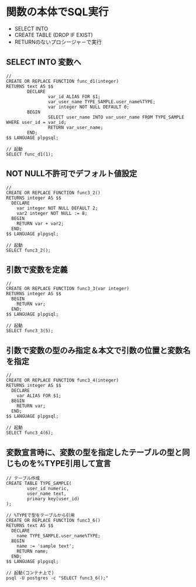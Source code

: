 # 関数の本体でSQL実行

* SELECT INTO
* CREATE TABLE (DROP IF EXIST)
* RETURNのないプロシージャ－で実行

## SELECT INTO 変数へ

```
// 
CREATE OR REPLACE FUNCTION func_d1(integer)
RETURNS text AS $$
        DECLARE
                var_id ALIAS FOR $1;
                var_user_name TYPE_SAMPLE.user_name%TYPE;
                var integer NOT NULL DEFAULT 0;
        BEGIN
                SELECT user_name INTO var_user_name FROM TYPE_SAMPLE WHERE user_id = var_id;
                RETURN var_user_name;
        END;
$$ LANGUAGE plpgsql;

// 起動
SELECT func_d1(1);
```

## NOT NULL不許可でデフォルト値設定

```
// 
CREATE OR REPLACE FUNCTION func3_2()
RETURNS integer AS $$
  DECLARE
    var integer NOT NULL DEFAULT 2;
    var2 integer NOT NULL := 8;
  BEGIN
    RETURN var + var2;
  END;
$$ LANGUAGE plpgsql;

// 起動
SELECT func3_2();
```

## 引数で変数を定義

```
// 
CREATE OR REPLACE FUNCTION func3_3(var integer)
RETURNS integer AS $$
  BEGIN
    RETURN var;
  END;
$$ LANGUAGE plpgsql;

// 起動
SELECT func3_3(5);
```



## 引数で変数の型のみ指定＆本文で引数の位置と変数名を指定

```
// 
CREATE OR REPLACE FUNCTION func3_4(integer)
RETURNS integer AS $$
  DECLARE
    var ALIAS FOR $1;
  BEGIN
    RETURN var;
  END;
$$ LANGUAGE plpgsql;

// 起動
SELECT func3_4(6);
```


## 変数宣言時に、変数の型を指定したテーブルの型と同じものを%TYPE引用して宣言

```
// テーブル作成
CREATE TABLE TYPE_SAMPLE(
        user_id numeric,
        user_name text,
        primary key(user_id)
);

// %TYPEで型をテーブルから引用
CREATE OR REPLACE FUNCTION func3_6()
RETURNS text AS $$
  DECLARE
    name TYPE_SAMPLE.user_name%TYPE;
  BEGIN
    name := 'sample text';
    RETURN name;
  END;
$$ LANGUAGE plpgsql;

// 起動(コンテナ上で)
psql -U postgres -c "SELECT func3_6();"
```

